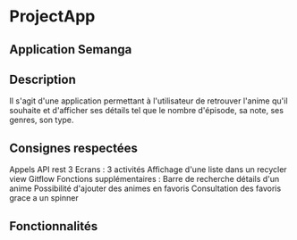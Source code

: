 # ProjectApp

## Application Semanga


## Description

Il s'agit d'une application permettant à l'utilisateur de retrouver l'anime qu'il souhaite et d'afficher ses détails tel que le nombre d'épisode,
sa note, ses genres, son type.


## Consignes respectées

Appels API rest
3 Ecrans : 3 activités
Affichage d'une liste dans un recycler view
Gitflow
Fonctions supplémentaires :
  Barre de recherche
  détails d'un anime
  Possibilité d'ajouter des animes en favoris
  Consultation des favoris grace a un spinner
  

## Fonctionnalités
